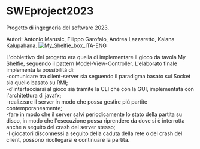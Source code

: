 # SWEproject2023

Progetto di ingegneria del software 2023.

Autori: Antonio Marusic, Filippo Garofalo, Andrea Lazzaretto, Kalana Kalupahana.
![My_Shelfie_box_ITA-ENG](https://user-images.githubusercontent.com/125985963/225013658-63a3e78f-3a04-4e8c-925b-2873ff4c31c5.png)

L'obbiettivo del progetto era quella di implementare il gioco da tavola My Shelfie, seguendo il pattern Model-View-Controller. L'elaborato finale implementa la possibilità di:   
-comunicare tra client-server sia seguendo il paradigma basato sui Socket sia quello basato su RMI;   
-d'interfacciarsi al gioco sia tramite la CLI che con la GUI, implementata con l'architettura di javafx;   
-realizzare il server in modo che possa gestire più partite contemporaneamente;   
-fare in modo che il server salvi periodicamente lo stato della partita su disco, in modo che l'esecuzione possa riprendere da dove si è interrotta anche a seguito del crash del server stesso;  
-I giocatori disconnessi a seguito della caduta della rete o del crash del client, possono ricollegarsi e continuare la partita.   

